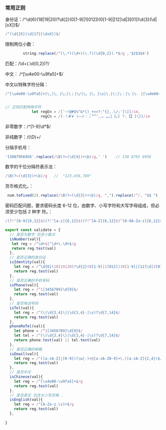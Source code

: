 
### 常用正则
身份证：/^\d{6}(18|19|20)?\d{2}(0[1-9]|1[012])(0[1-9]|[12]\d|3[01])\d{3}(\d|[xX])$/
```js
/^(\d{15}|\d{17}[\dxX])$/
```


限制两位小数：
``` javascript
		string.replace(/^(\.*)(\d+)(\.?)(\d{0,2}).*$/g ,'$2$3$4')
```
匹配：/\d+(\.\d{0,2})?/

中文： /^[\u4e00-\u9fa5]+$/

中文以特殊字符分隔：
``` javascript
/^[\u4e00-\u9fa5]+(\,|\，|\;|\；|\/|\。|\、|\s|\.|\:|\：|\-|\- |[\u4e00-\u9fa5]+)*$/


// 正则匹配特殊字符
            let regEn = /[`~!@#$%^&*()_+<>?:"{},.\/;'[\]]/im,
                regCn = /[·！#￥（——）：；“”‘、，。……|《。》？、【】[\]]/im
```

非零数字：/^[1-9]\d*$/


非纯数字：/(\D)+/

分隔手机号：
``` javascript
'13087956956'.replace(/\B(?=(\d{4})+\b)/g,' ')    // 130 8795 6956
```

数字的千位分隔符表示法：
``` javascript
/\B(?=(\d{3})+\b)/g   //  "123,456,789"
```

 货币格式化。：
``` javascript
 num.toFixed(2).replace(/\B(?=(\d{3})+\b)/g, ",").replace(/^/, "$$ ")  //$ 1,888.00
```

密码匹配问题，要求密码长度 6-12 位，由数字、小写字符和大写字母组成，但必须至少包括 2 种字
符。：
``` javascript
/(?!^[0-9]{6,12}$)(?!^[a-z]{6,12}$)(?!^[A-Z]{6,12}$)^[0-9A-Za-z]{6,12}$/
```


```js
export const validate = {
  // 是否为数字 包含小数点
  isNumber(val){
   let reg = /^\d+$|^\d+\.\d+$/g
   return reg.test(val)
  },
  // 是否正确的身份证
  isIdentity(val){
    let reg = /^\d{6}(18|19|20)?\d{2}(0[1-9]|1[012])(0[1-9]|[12]\d|3[01])\d{3}(\d|[xX])$/
    return reg.test(val)
  },
  // 是否正确的手机号码
  isPhone(val){
    let reg = /^1[3456789]\d{9}$/
    return reg.test(val)
  },
  // 是否电话号码
  isTel(val){
    let reg = /^(\(\d{3,4}\)|\d{3,4}-|\s)?\d{7,14}$/
    return reg.test(val)
  },
  phoneRoTel(val){
    let phone = /^1[3456789]\d{9}$/
    let tel = /^(\(\d{3,4}\)|\d{3,4}-|\s)?\d{7,14}$/
    return phone.test(val) || tel.test(val)
  },
  // 是否正确的邮箱
  isEmail(val){
    let reg = /^([a-zA-Z]|[0-9])(\w|-)+@[a-zA-Z0-9]+\.([a-zA-Z]{2,4})$/
    return reg.test(val)
  },
  // 是否中文
  isChinese(val){
    let reg = /^[\u4e00-\u9fa5]+$/g
    return reg.test(val)
  },
  // 是否英文 包含大小写空格 . 
  isEnglish(val){
    let reg = /^[A-Za-z.\s]+$/g
    return reg.test(val)
  },
  
}

```
